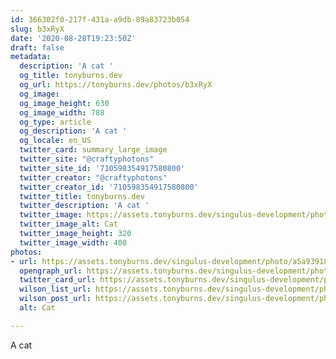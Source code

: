 ```yaml
---
id: 366302f0-217f-431a-a9db-89a83723b054
slug: b3xRyX
date: '2020-08-28T19:23:50Z'
draft: false
metadata:
  description: 'A cat '
  og_title: tonyburns.dev
  og_url: https://tonyburns.dev/photos/b3xRyX
  og_image: 
  og_image_height: 630
  og_image_width: 788
  og_type: article
  og_description: 'A cat '
  og_locale: en_US
  twitter_card: summary_large_image
  twitter_site: "@craftyphotons"
  twitter_site_id: '710598354917580800'
  twitter_creator: "@craftyphotons"
  twitter_creator_id: '710598354917580800'
  twitter_title: tonyburns.dev
  twitter_description: 'A cat '
  twitter_image: https://assets.tonyburns.dev/singulus-development/photo/99ea3ef0e589d7640293b2293b41c6ef.jpeg
  twitter_image_alt: Cat
  twitter_image_height: 320
  twitter_image_width: 400
photos:
- url: https://assets.tonyburns.dev/singulus-development/photo/a5a939188ab48a2976f6ec45c8eddd1f.jpg
  opengraph_url: https://assets.tonyburns.dev/singulus-development/photo/e1468a7eaae0dd0fd36451865073da28.jpeg
  twitter_card_url: https://assets.tonyburns.dev/singulus-development/photo/99ea3ef0e589d7640293b2293b41c6ef.jpeg
  wilson_list_url: https://assets.tonyburns.dev/singulus-development/photo/2ea37588dc491fa94e3c93f283c7a196.jpeg
  wilson_post_url: https://assets.tonyburns.dev/singulus-development/photo/9082b5f51db31fa5bda906c65ae6a533.jpeg
  alt: Cat

---
```


A cat
